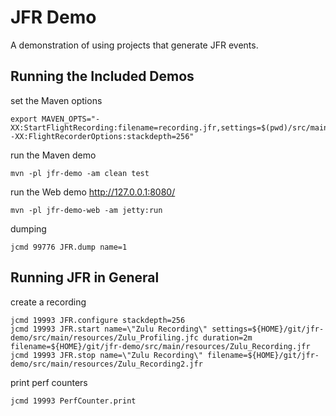 # JFR Demo

A demonstration of using projects that generate JFR events.

## Running the Included Demos


set the Maven options

```
export MAVEN_OPTS="-XX:StartFlightRecording:filename=recording.jfr,settings=$(pwd)/src/main/resources/Zulu_Profiling.jfc -XX:FlightRecorderOptions:stackdepth=256"
```

run the Maven demo

```
mvn -pl jfr-demo -am clean test
```

run the Web demo http://127.0.0.1:8080/

```
mvn -pl jfr-demo-web -am jetty:run
```

dumping

```
jcmd 99776 JFR.dump name=1
```


## Running JFR in General

create a recording

```
jcmd 19993 JFR.configure stackdepth=256
jcmd 19993 JFR.start name=\"Zulu Recording\" settings=${HOME}/git/jfr-demo/src/main/resources/Zulu_Profiling.jfc duration=2m filename=${HOME}/git/jfr-demo/src/main/resources/Zulu_Recording.jfr
jcmd 19993 JFR.stop name=\"Zulu Recording\" filename=${HOME}/git/jfr-demo/src/main/resources/Zulu_Recording2.jfr
```

print perf counters

```
jcmd 19993 PerfCounter.print
```

